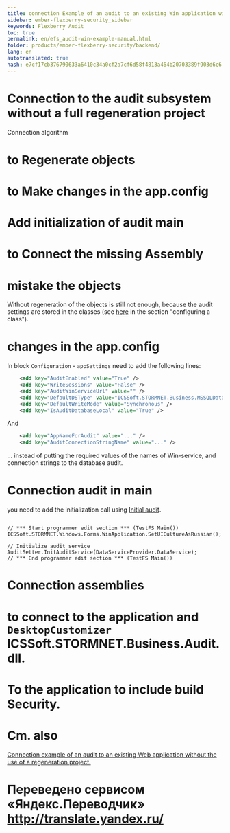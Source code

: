 ```yaml
--- 
title: connection Example of an audit to an existing Win application without the use of a regeneration project. 
sidebar: ember-flexberry-security_sidebar 
keywords: Flexberry Audit 
toc: true 
permalink: en/efs_audit-win-example-manual.html 
folder: products/ember-flexberry-security/backend/ 
lang: en 
autotranslated: true 
hash: e7cf17cb376790633a6410c34a0cf2a7cf6d58f4813a464b20703389f903d6c6 
--- 
```


# Connection to the audit subsystem without a full regeneration project 
Connection algorithm 
# to Regenerate objects 
# to Make changes in the app.config 
# Add initialization of audit main 
# to Connect the missing Assembly 

# mistake the objects 
Without regeneration of the objects is still not enough, because the audit settings are stored in the classes (see [here](fa_audit-web.html) in the section "configuring a class"). 

# changes in the app.config 
In block `Configuration` - `appSettings` need to add the following lines: 
```xml
    <add key="AuditEnabled" value="True" />
    <add key="WriteSessions" value="False" />
    <add key="AuditWinServiceUrl" value="" />
    <add key="DefaultDSType" value="ICSSoft.STORMNET.Business.MSSQLDataService, ICSSoft.STORMNET.Business.MSSQLDataService" />
    <add key="DefaultWriteMode" value="Synchronous" />
    <add key="IsAuditDatabaseLocal" value="True" />
``` 
And 
```xml
    <add key="AppNameForAudit" value="..." />
    <add key="AuditConnectionStringName" value="..." />
``` 
... instead of putting the required values of the names of Win-service, and connection strings to the database audit. 

# Connection audit in main 
you need to add the initialization call using [Initial audit](efs_audit-setter.html). 
```

// *** Start programmer edit section *** (TestFS Main()) 
ICSSoft.STORMNET.Windows.Forms.WinApplication.SetUICultureAsRussian();

// Initialize audit service 
AuditSetter.InitAuditService(DataServiceProvider.DataService); 
// *** End programmer edit section *** (TestFS Main()) 
``` 

# Connection assemblies 
# to connect to the application and `DesktopCustomizer` ICSSoft.STORMNET.Business.Audit.dll. 
# To the application to include build Security. 

# Cm. also 
[Connection example of an audit to an existing Web application without the use of a regeneration project.](fa_audit-web-example-manual.html) 



 # Переведено сервисом «Яндекс.Переводчик» http://translate.yandex.ru/